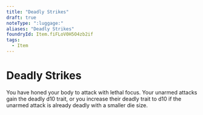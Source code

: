 ```yaml
---
title: "Deadly Strikes"
draft: true
noteType: ":luggage:"
aliases: "Deadly Strikes"
foundryId: Item.fiFLoV0H5O4zb2if
tags:
  - Item
---
```


# Deadly Strikes

You have honed your body to attack with lethal focus. Your unarmed attacks gain the deadly d10 trait, or you increase their deadly trait to d10 if the unarmed attack is already deadly with a smaller die size.
